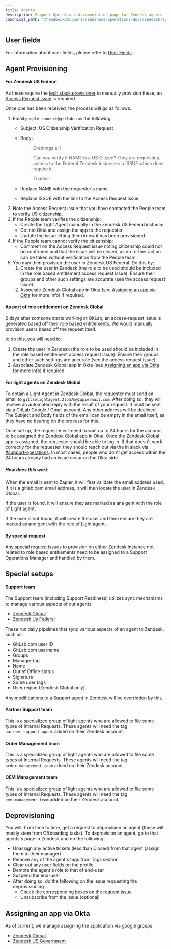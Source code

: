 ```yaml
---
title: Agents
description: Support Operations documentation page for Zendesk agents
canonical_path: "/handbook/support/readiness/operations/docs/zendesk/agents"
---
```


## User fields

For information about user fields, please refer to
[User Fields](./user-fields.md).

## Agent Provisioning

#### For Zendesk US Federal

As these require the
[tech stack provisioner](https://gitlab.com/gitlab-com/www-gitlab-com/-/blob/master/data/tech_stack.yml)
to manually provision these, an
[Access Request issue](https://gitlab.com/gitlab-com/team-member-epics/access-requests/-/issues/new)
is required.

Once one has been received, the process will go as follows:

1. Email `people-connect@gitlab.com` the following:
   - Subject: US Citizenship Verification Request
   - Body:
     > Greetings all!
     >
     > Can you verify if NAME is a US Citizen? They are requesting access to the
     > Federal Zendesk instance via ISSUE which does require it.
     >
     > Thanks!

   - Replace NAME with the requester's name
   - Replace ISSUE with the link to the Access Request issue
1. Note the Access Request issue that you have contacted the People team to
   verify US citizenship.
1. If the People team verifies the citizenship:
   - Create the Light Agent manually in the Zendesk US Federal instance.
   - Go into Okta and assign the app to the requester
   - Update the issue letting them know it has been provisioned.
1. If the People team cannot verify the citizenship:
   - Comment on the Access Request issue noting citizenship could not be
     confirmed and that the issue will be closed, as no further action can be
     taken without verification from the People team.
1. You may then provision the user in Zendesk US Federal. Do this by:
   1. Create the user in Zendesk (the role to be used should be included in the
      role based entitlement access request issue). Ensure their groups and other
      such settings are accurate (see the access request issue).
   1. Associate Zendesk Global app in Okta (see
      [Assigning an app via Okta](#assigning-an-app-via-okta) for more info) if
      required.

#### As part of role entitlement on Zendesk Global

2 days after someone starts working at GitLab, an access-request issue is
generated based off their role based entitlements. We would manually provision
users based off the request itself.

to do this, you will need to:

1. Create the user in Zendesk (the role to be used should be included in the
   role based entitlement access request issue). Ensure their groups and other
   such settings are accurate (see the access request issue).
1. Associate Zendesk Global app in Okta (see
   [Assigning an app via Okta](#assigning-an-app-via-okta) for more info) if
   required.

#### For light agents on Zendesk Global

To obtain a Light Agent in Zendesk Global, the requester must send an email to
`gitlablightagent.2lba7m@zapiermail.com`. After doing so, they will receive an
automated reply with the result of your request. It must be sent via a GitLab
Google / Gmail account. Any other address will be declined. The Subject and
Body fields of the email can be empty in the email itself, as they have no
bearing on the process for this.

Once set up, the requester will need to wait up to 24 hours for the account to
be assigned the Zendesk Global app in Okta. Once the Zendesk Global app is
assigned, the requester should be able to log in. If that doesn't work correctly
for the requester, they should reach out via the in slack via
[#support-operations](https://gitlab.slack.com/archives/C018ZGZAMPD).
In most cases, people who don't get access within the 24 hours already had an
issue occur on the Okta side.

##### How does this work

When the email is sent to Zapier, it will first validate the email address used.
If it is a gitlab.com email address, it will then locate the user in Zendesk
Global.

If the user is found, it will ensure they are marked as ana gent with the role
of Light agent.

If the user is not found, it will create the user and then ensure they are
marked as and gent with the role of Light agent.

#### By special request

Any special request issues to provision on either Zendesk instance not related
to role based entitlements need to be assigned to a Support Operations Manager
and handled by them.

## Special setups

#### Support team

The Support team (including Support Readiness) utilizes sync mechanisms to
manage various aspects of our agents:

- [Zendesk Global](https://gitlab.com/gitlab-com/support/support-ops/zendesk-global/agents)
- [Zendesk Us Federal](https://gitlab.com/gitlab-com/support/support-ops/zendesk-us-federal/agents)

These run daily pipelines that sync various aspects of an agent to Zendesk, such
as:

- GitLab.com user ID
- GitLab.com username
- Groups
- Manager tag
- Name
- Out of Office status
- Signature
- Some user tags
- User region (Zendesk Global only)

Any modifications to a Support agent in Zendesk will be overridden by this.

#### Partner Support team

This is a specialized group of light agents who are allowed to file some types
of Internal Requests. These agents will need the tag `partner_support_agent`
added on their Zendesk account.

#### Order Management team

This is a specialized group of light agents who are allowed to file some types
of Internal Requests. These agents will need the tag `order_management_team`
added on their Zendesk account.

#### OEM  Management team

This is a specialized group of light agents who are allowed to file some types
of Internal Requests. These agents will need the tag `oem_management_team`
added on their Zendesk account.

## Deprovisioning

You will, from time to time, get a request to deprovision an agent (these will
mostly stem from Offboarding tasks). To deprovision an agent, go to that
agents's page in Zendesk and do the following:

- Unassign any active tickets (less than Closed) from that agent (assign them to
  their manager)
- Remove any of the agent's tags from Tags section
- Clear out any user fields on the profile
- Demote the agent's role to that of end-user
- Suspend the end-user
- After doing so, do the following on the issue requesting the deprovisioning
  - Check the corresponding boxes on the request issue
  - Unsubscribe from the issue (optional)

## Assigning an app via Okta

As of current, we manage assigning the application via google groups.

- [Zendesk Global](https://groups.google.com/a/gitlab.com/g/okta-zendeskglobal-users)
- [Zendesk US Government](https://groups.google.com/a/gitlab.com/g/okta-zendeskfederal-users)
